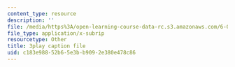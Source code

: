 ```yaml
---
content_type: resource
description: ''
file: /media/https%3A/open-learning-course-data-rc.s3.amazonaws.com/6-0001-introduction-to-computer-science-and-programming-in-python-fall-2016/c183e98852b65e3bb9092e380e478c86_2__KumJsGXc.vtt
file_type: application/x-subrip
resourcetype: Other
title: 3play caption file
uid: c183e988-52b6-5e3b-b909-2e380e478c86
---
```

